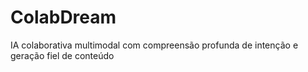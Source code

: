 # ColabDream
IA colaborativa multimodal com compreensão profunda de intenção e geração fiel de conteúdo
